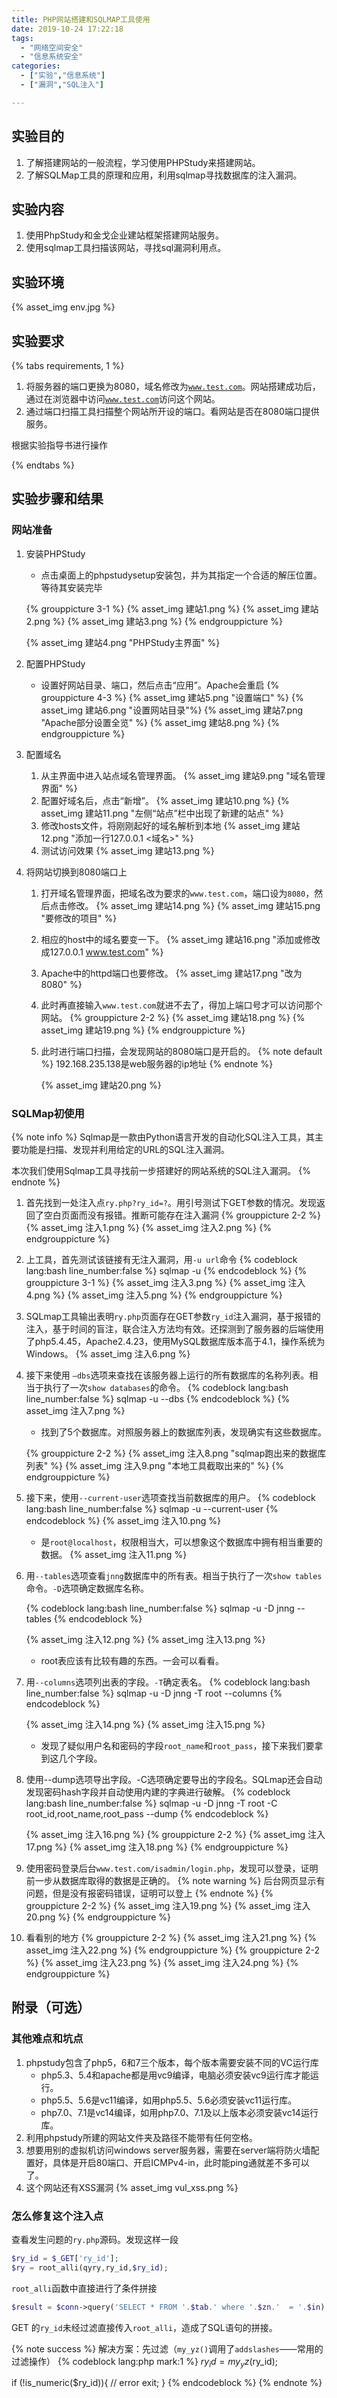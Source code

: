 ```yaml
---
title: PHP网站搭建和SQLMAP工具使用 
date: 2019-10-24 17:22:18 
tags:
  - "网络空间安全"
  - "信息系统安全"
categories:
  - ["实验","信息系统"]
  - ["漏洞","SQL注入"]

---
```


## 实验目的

1. 了解搭建网站的一般流程，学习使用PHPStudy来搭建网站。
2. 了解SQLMap工具的原理和应用，利用sqlmap寻找数据库的注入漏洞。

<!-- more -->

## 实验内容

1. 使用PhpStudy和金戈企业建站框架搭建网站服务。
2. 使用sqlmap工具扫描该网站，寻找sql漏洞利用点。

## 实验环境

{% asset_img env.jpg %}

## 实验要求

{% tabs requirements, 1 %}
<!-- tab PHPStudy搭建网站 -->

1. 将服务器的端口更换为8080，域名修改为<code>www.test.com</code>。网站搭建成功后，通过在浏览器中访问<code>www.test.com</code>访问这个网站。
2. 通过端口扫描工具扫描整个网站所开设的端口。看网站是否在8080端口提供服务。

<!-- endtab -->
<!-- tab Sqlmap实验 -->
根据实验指导书进行操作
<!-- endtab -->
{% endtabs %}

## 实验步骤和结果

### 网站准备

1. 安装PHPStudy
    * 点击桌面上的phpstudysetup安装包，并为其指定一个合适的解压位置。等待其安装完毕
   
   	{% grouppicture 3-1 %} {% asset_img 建站1.png %} {% asset_img 建站2.png %} {% asset_img 建站3.png %} {% endgrouppicture %}

    {% asset_img 建站4.png "PHPStudy主界面" %}

2. 配置PHPStudy
    * 设置好网站目录、端口，然后点击“应用”。Apache会重启
       {% grouppicture 4-3 %} {% asset_img 建站5.png "设置端口" %} {% asset_img 建站6.png "设置网站目录"%} {% asset_img 建站7.png "Apache部分设置全览" %} {% asset_img 建站8.png %} {% endgrouppicture %}

3. 配置域名
    1. 从主界面中进入站点域名管理界面。 {% asset_img 建站9.png "域名管理界面" %}
    2. 配置好域名后，点击“新增”。 {% asset_img 建站10.png %} {% asset_img 建站11.png "左侧“站点”栏中出现了新建的站点" %}
    3. 修改hosts文件，将刚刚起好的域名解析到本地 {% asset_img 建站12.png "添加一行127.0.0.1 <域名>" %}
    4. 测试访问效果 {% asset_img 建站13.png %}

4. 将网站切换到8080端口上
    1. 打开域名管理界面，把域名改为要求的`www.test.com`，端口设为`8080`，然后点击修改。 {% asset_img 建站14.png %} {% asset_img 建站15.png "要修改的项目" %}
    2. 相应的host中的域名要变一下。 {% asset_img 建站16.png "添加或修改成127.0.0.1 www.test.com" %}
    3. Apache中的httpd端口也要修改。 {% asset_img 建站17.png "改为8080" %}
    4. 此时再直接输入`www.test.com`就进不去了，得加上端口号才可以访问那个网站。
       {% grouppicture 2-2 %} {% asset_img 建站18.png %} {% asset_img 建站19.png %} {% endgrouppicture %}
    5. 此时进行端口扫描，会发现网站的8080端口是开启的。
       {% note default %}
       192.168.235.138是web服务器的ip地址
       {% endnote %}
       
       {% asset_img 建站20.png %}

### SQLMap初使用

{% note info %}
Sqlmap是一款由Python语言开发的自动化SQL注入工具，其主要功能是扫描、发现并利用给定的URL的SQL注入漏洞。

本次我们使用Sqlmap工具寻找前一步搭建好的网站系统的SQL注入漏洞。
{% endnote %}

1. 首先找到一处注入点`ry.php?ry_id=?`。用引号测试下GET参数的情况。发现返回了空白页面而没有报错。推断可能存在注入漏洞
    {% grouppicture 2-2 %} {% asset_img 注入1.png %} {% asset_img 注入2.png %} {% endgrouppicture %}

2. 上工具，首先测试该链接有无注入漏洞，用`-u url`命令
    {% codeblock lang:bash line_number:false %}
    sqlmap -u <url>
    {% endcodeblock %}
    {% grouppicture 3-1 %}
    {% asset_img 注入3.png %}
    {% asset_img 注入4.png %}
    {% asset_img 注入5.png %}
    {% endgrouppicture %}

3. SQLmap工具输出表明`ry.php`页面存在GET参数`ry_id`注入漏洞，基于报错的注入，基于时间的盲注，联合注入方法均有效。还探测到了服务器的后端使用了php5.4.45，Apache2.4.23，使用MySQL数据库版本高于4.1，操作系统为Windows。
    {% asset_img 注入6.png %}

4. 接下来使用 `–dbs`选项来查找在该服务器上运行的所有数据库的名称列表。相当于执行了一次`show databases`的命令。
    {% codeblock lang:bash line_number:false %}
    sqlmap -u <url> --dbs
    {% endcodeblock %}
    {% asset_img 注入7.png %}

    * 找到了5个数据库。对照服务器上的数据库列表，发现确实有这些数据库。

    {% grouppicture 2-2 %} {% asset_img 注入8.png "sqlmap跑出来的数据库列表" %} {% asset_img 注入9.png "本地工具截取出来的" %} {% endgrouppicture %}

5. 接下来，使用`--current-user`选项查找当前数据库的用户。
    {% codeblock lang:bash line_number:false %}
    sqlmap -u <url> --current-user
    {% endcodeblock %}
    {% asset_img 注入10.png %}

    * 是`root@localhost`，权限相当大，可以想象这个数据库中拥有相当重要的数据。 {% asset_img 注入11.png %}

6. 用`--tables`选项查看`jnng`数据库中的所有表。相当于执行了一次`show tables`命令。`-D`选项确定数据库名称。

    {% codeblock lang:bash line_number:false %}
    sqlmap -u <url> -D jnng --tables
    {% endcodeblock %}

    {% asset_img 注入12.png %} {% asset_img 注入13.png %}

    * root表应该有比较有趣的东西。一会可以看看。

7. 用`--columns`选项列出表的字段。`-T`确定表名。
    {% codeblock lang:bash line_number:false %}
    sqlmap -u <url> -D jnng -T root --columns 
    {% endcodeblock %}

    {% asset_img 注入14.png %} {% asset_img 注入15.png %}

    * 发现了疑似用户名和密码的字段`root_name`和`root_pass`，接下来我们要拿到这几个字段。

8. 使用--dump选项导出字段。-C选项确定要导出的字段名。SQLmap还会自动发现密码hash字段并自动使用内建的字典进行破解。
    {% codeblock lang:bash line_number:false %}
    sqlmap -u <url> -D jnng -T root -C root_id,root_name,root_pass --dump
    {% endcodeblock %}

    {% asset_img 注入16.png %} 
    {% grouppicture 2-2 %} {% asset_img 注入17.png %} {% asset_img 注入18.png %} {% endgrouppicture %}

9. 使用密码登录后台`www.test.com/isadmin/login.php`，发现可以登录，证明前一步从数据库取得的数据是正确的。
    {% note warning %}
    后台网页显示有问题，但是没有报密码错误，证明可以登上
    {% endnote %}
    {% grouppicture 2-2 %}
    {% asset_img 注入19.png %}
    {% asset_img 注入20.png %}
    {% endgrouppicture %}

10. 看看别的地方
    {% grouppicture 2-2 %} {% asset_img 注入21.png %} {% asset_img 注入22.png %} {% endgrouppicture %}
    {% grouppicture 2-2 %} {% asset_img 注入23.png %} {% asset_img 注入24.png %} {% endgrouppicture %}

## 附录（可选）

### 其他难点和坑点

1. phpstudy包含了php5，6和7三个版本，每个版本需要安装不同的VC运行库
    * php5.3、5.4和apache都是用vc9编译，电脑必须安装vc9运行库才能运行。
    * php5.5、5.6是vc11编译，如用php5.5、5.6必须安装vc11运行库。
    * php7.0、7.1是vc14编译，如用php7.0、7.1及以上版本必须安装vc14运行库。
2. 利用phpstudy所建的网站文件夹及路径不能带有任何空格。
3. 想要用别的虚拟机访问windows server服务器，需要在server端将防火墙配置好，具体是开启80端口、开启ICMPv4-in，此时能ping通就差不多可以了。
4. 这个网站还有XSS漏洞 {% asset_img vul_xss.png %}

### 怎么修复这个注入点

查看发生问题的`ry.php`源码。发现这样一段

```php ry.php linenos:false
$ry_id = $_GET['ry_id'];
$ry = root_alli(qyry,ry_id,$ry_id);
```

`root_alli`函数中直接进行了条件拼接

```php ry.php linenos:false
$result = $conn->query('SELECT * FROM '.$tab.' where '.$zn.'  = '.$in);
```

GET 的`ry_id`未经过滤直接传入`root_alli`，造成了SQL语句的拼接。

{% note success %}
解决方案：先过滤（`my_yz()`调用了`addslashes`——常用的过滤操作）
{% codeblock lang:php mark:1 %}
$ry_id = my_yz($ry_id);

if (!is_numeric($ry_id)){
	// error exit;
}
{% endcodeblock %}
{% endnote %}
